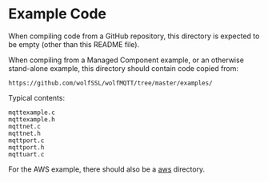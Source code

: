 # Example Code

When compiling code from a GitHub repository,
this directory is expected to be empty (other than this README file).

When compiling from a Managed Component example, or an otherwise stand-alone example, this directory should contain code copied from:

```
https://github.com/wolfSSL/wolfMQTT/tree/master/examples/
```

Typical contents:

```
mqttexample.c
mqttexample.h
mqttnet.c
mqttnet.h
mqttport.c
mqttport.h
mqttuart.c
```

For the AWS example, there should also be a [aws](./aws) directory.
